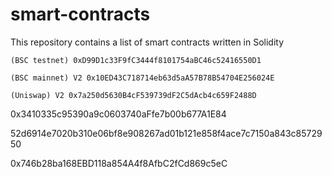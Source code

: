 # smart-contracts
This repository contains a list of smart contracts written in Solidity

 `(BSC testnet) 0xD99D1c33F9fC3444f8101754aBC46c52416550D1`
 
 `(BSC mainnet) V2 0x10ED43C718714eb63d5aA57B78B54704E256024E`
 
 `(Uniswap) V2 0x7a250d5630B4cF539739dF2C5dAcb4c659F2488D`


0x3410335c95390a9c0603740aFfe7b00b677A1E84

52d6914e7020b310e06bf8e908267ad01b121e858f4ace7c7150a843c8572950


0x746b28ba168EBD118a854A4f8AfbC2fCd869c5eC
